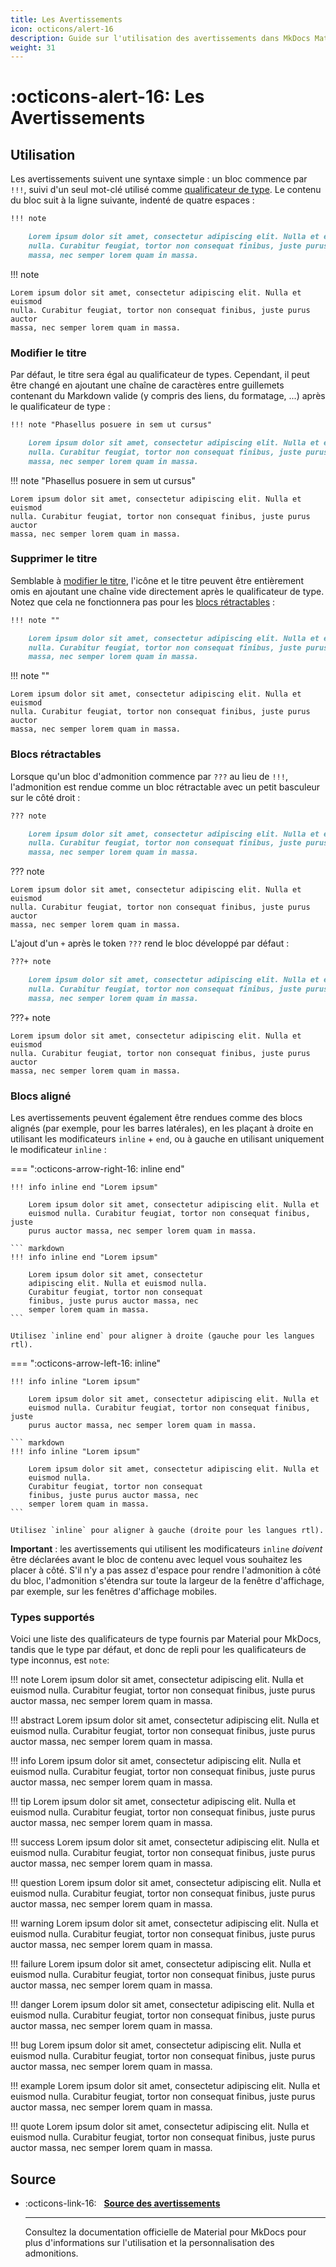 ```yaml
---
title: Les Avertissements
icon: octicons/alert-16
description: Guide sur l'utilisation des avertissements dans MkDocs Material
weight: 31
---
```


# :octicons-alert-16: Les Avertissements

## Utilisation

Les avertissements suivent une syntaxe simple : un bloc commence par `!!!`, suivi d'un seul mot-clé utilisé comme [qualificateur de type]. Le contenu du bloc suit à la ligne suivante, indenté de quatre espaces :

``` markdown title="Admonition"
!!! note

    Lorem ipsum dolor sit amet, consectetur adipiscing elit. Nulla et euismod
    nulla. Curabitur feugiat, tortor non consequat finibus, juste purus auctor
    massa, nec semper lorem quam in massa.
```

<div class="result" markdown>

!!! note

    Lorem ipsum dolor sit amet, consectetur adipiscing elit. Nulla et euismod
    nulla. Curabitur feugiat, tortor non consequat finibus, juste purus auctor
    massa, nec semper lorem quam in massa.

</div>

  [qualificateur de type]: #types-supportés

### Modifier le titre

Par défaut, le titre sera égal au qualificateur de types. Cependant, il peut être changé en ajoutant une chaîne de caractères entre guillemets contenant du Markdown valide (y compris des liens, du formatage, ...) après le qualificateur de type :

``` markdown title="Admonition avec titre personnalisé"
!!! note "Phasellus posuere in sem ut cursus"

    Lorem ipsum dolor sit amet, consectetur adipiscing elit. Nulla et euismod
    nulla. Curabitur feugiat, tortor non consequat finibus, juste purus auctor
    massa, nec semper lorem quam in massa.
```

<div class="result" markdown>

!!! note "Phasellus posuere in sem ut cursus"

    Lorem ipsum dolor sit amet, consectetur adipiscing elit. Nulla et euismod
    nulla. Curabitur feugiat, tortor non consequat finibus, juste purus auctor
    massa, nec semper lorem quam in massa.

</div>

### Supprimer le titre

Semblable à [modifier le titre], l'icône et le titre peuvent être entièrement omis en ajoutant une chaîne vide directement après le qualificateur de type. Notez que cela ne fonctionnera pas pour les [blocs rétractables] :

``` markdown title="Admonition sans titre"
!!! note ""

    Lorem ipsum dolor sit amet, consectetur adipiscing elit. Nulla et euismod
    nulla. Curabitur feugiat, tortor non consequat finibus, juste purus auctor
    massa, nec semper lorem quam in massa.
```

<div class="result" markdown>

!!! note ""

    Lorem ipsum dolor sit amet, consectetur adipiscing elit. Nulla et euismod
    nulla. Curabitur feugiat, tortor non consequat finibus, juste purus auctor
    massa, nec semper lorem quam in massa.

</div>

  [modifier le titre]: #modifier-le-titre
  [blocs rétractables]: #blocs-rétractables

### Blocs rétractables

Lorsque qu'un bloc d'admonition commence par `???` au lieu de `!!!`, l'admonition est rendue comme un bloc rétractable avec un petit basculeur sur le côté droit :

``` markdown title="Admonition, rétractable"
??? note

    Lorem ipsum dolor sit amet, consectetur adipiscing elit. Nulla et euismod
    nulla. Curabitur feugiat, tortor non consequat finibus, juste purus auctor
    massa, nec semper lorem quam in massa.
```

<div class="result" markdown>

??? note

    Lorem ipsum dolor sit amet, consectetur adipiscing elit. Nulla et euismod
    nulla. Curabitur feugiat, tortor non consequat finibus, juste purus auctor
    massa, nec semper lorem quam in massa.

</div>

L'ajout d'un `+` après le token `???` rend le bloc développé par défaut :

``` markdown title="Admonition, rétractable et initialement développé"
???+ note

    Lorem ipsum dolor sit amet, consectetur adipiscing elit. Nulla et euismod
    nulla. Curabitur feugiat, tortor non consequat finibus, juste purus auctor
    massa, nec semper lorem quam in massa.
```

<div class="result" markdown>

???+ note

    Lorem ipsum dolor sit amet, consectetur adipiscing elit. Nulla et euismod
    nulla. Curabitur feugiat, tortor non consequat finibus, juste purus auctor
    massa, nec semper lorem quam in massa.

</div>

### Blocs aligné

Les avertissements peuvent également être rendues comme des blocs alignés (par exemple, pour les barres latérales), en les plaçant à droite en utilisant les modificateurs `inline` + `end`, ou à gauche en utilisant uniquement le modificateur `inline` :

=== ":octicons-arrow-right-16: inline end"

    !!! info inline end "Lorem ipsum"

        Lorem ipsum dolor sit amet, consectetur adipiscing elit. Nulla et
        euismod nulla. Curabitur feugiat, tortor non consequat finibus, juste
        purus auctor massa, nec semper lorem quam in massa.

    ``` markdown
    !!! info inline end "Lorem ipsum"

        Lorem ipsum dolor sit amet, consectetur
        adipiscing elit. Nulla et euismod nulla.
        Curabitur feugiat, tortor non consequat
        finibus, juste purus auctor massa, nec
        semper lorem quam in massa.
    ```

    Utilisez `inline end` pour aligner à droite (gauche pour les langues rtl).

=== ":octicons-arrow-left-16: inline"

    !!! info inline "Lorem ipsum"

        Lorem ipsum dolor sit amet, consectetur adipiscing elit. Nulla et
        euismod nulla. Curabitur feugiat, tortor non consequat finibus, juste
        purus auctor massa, nec semper lorem quam in massa.

    ``` markdown
    !!! info inline "Lorem ipsum"

        Lorem ipsum dolor sit amet, consectetur adipiscing elit. Nulla et
        euismod nulla.
        Curabitur feugiat, tortor non consequat
        finibus, juste purus auctor massa, nec
        semper lorem quam in massa.
    ```

    Utilisez `inline` pour aligner à gauche (droite pour les langues rtl).

__Important__ : les avertissements qui utilisent les modificateurs `inline` _doivent_ être déclarées avant le bloc de contenu avec lequel vous souhaitez les placer à côté. S'il n'y a pas assez d'espace pour rendre l'admonition à côté du bloc, l'admonition s'étendra sur toute la largeur de la fenêtre d'affichage, par exemple, sur les fenêtres d'affichage mobiles.

### Types supportés

Voici une liste des qualificateurs de type fournis par Material pour MkDocs, tandis que le type par défaut, et donc de repli pour les qualificateurs de type inconnus, est `note`:

!!! note
    Lorem ipsum dolor sit amet, consectetur adipiscing elit. Nulla et euismod nulla. Curabitur feugiat, tortor non consequat finibus, juste purus auctor massa, nec semper lorem quam in massa.


!!! abstract
    Lorem ipsum dolor sit amet, consectetur adipiscing elit. Nulla et euismod nulla. Curabitur feugiat, tortor non consequat finibus, juste purus auctor massa, nec semper lorem quam in massa.


!!! info
    Lorem ipsum dolor sit amet, consectetur adipiscing elit. Nulla et euismod nulla. Curabitur feugiat, tortor non consequat finibus, juste purus auctor massa, nec semper lorem quam in massa.


!!! tip
    Lorem ipsum dolor sit amet, consectetur adipiscing elit. Nulla et euismod nulla. Curabitur feugiat, tortor non consequat finibus, juste purus auctor massa, nec semper lorem quam in massa.


!!! success
    Lorem ipsum dolor sit amet, consectetur adipiscing elit. Nulla et euismod nulla. Curabitur feugiat, tortor non consequat finibus, juste purus auctor massa, nec semper lorem quam in massa.

!!! question
    Lorem ipsum dolor sit amet, consectetur adipiscing elit. Nulla et euismod nulla. Curabitur feugiat, tortor non consequat finibus, juste purus auctor massa, nec semper lorem quam in massa.


!!! warning
    Lorem ipsum dolor sit amet, consectetur adipiscing elit. Nulla et euismod nulla. Curabitur feugiat, tortor non consequat finibus, juste purus auctor massa, nec semper lorem quam in massa.


!!! failure
    Lorem ipsum dolor sit amet, consectetur adipiscing elit. Nulla et euismod nulla. Curabitur feugiat, tortor non consequat finibus, juste purus auctor massa, nec semper lorem quam in massa.


!!! danger
    Lorem ipsum dolor sit amet, consectetur adipiscing elit. Nulla et euismod nulla. Curabitur feugiat, tortor non consequat finibus, juste purus auctor massa, nec semper lorem quam in massa.


!!! bug
    Lorem ipsum dolor sit amet, consectetur adipiscing elit. Nulla et euismod nulla. Curabitur feugiat, tortor non consequat finibus, juste purus auctor massa, nec semper lorem quam in massa.


!!! example
    Lorem ipsum dolor sit amet, consectetur adipiscing elit. Nulla et euismod nulla. Curabitur feugiat, tortor non consequat finibus, juste purus auctor massa, nec semper lorem quam in massa.


!!! quote
    Lorem ipsum dolor sit amet, consectetur adipiscing elit. Nulla et euismod nulla. Curabitur feugiat, tortor non consequat finibus, juste purus auctor massa, nec semper lorem quam in massa.

## Source

<div class="grid cards" markdown>

-   :octicons-link-16: &nbsp; __[Source des avertissements](https://squidfunk.github.io/mkdocs-material/reference/admonitions/)__

    ---

    Consultez la documentation officielle de Material pour MkDocs pour plus d'informations sur l'utilisation et la personnalisation des admonitions.

</div>